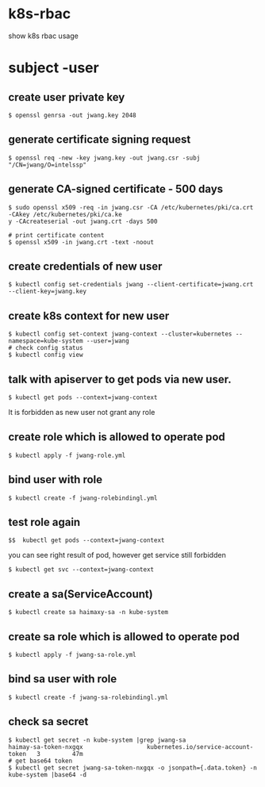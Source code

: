 # k8s-rbac
show k8s rbac usage

# subject -user
## create user private key
```
$ openssl genrsa -out jwang.key 2048
```

## generate certificate signing request
```
$ openssl req -new -key jwang.key -out jwang.csr -subj "/CN=jwang/O=intelssp"
```

## generate CA-signed certificate - 500 days
```
$ sudo openssl x509 -req -in jwang.csr -CA /etc/kubernetes/pki/ca.crt -CAkey /etc/kubernetes/pki/ca.ke
y -CAcreateserial -out jwang.crt -days 500

# print certificate content
$ openssl x509 -in jwang.crt -text -noout
```

## create credentials of new user
```
$ kubectl config set-credentials jwang --client-certificate=jwang.crt --client-key=jwang.key
```

## create k8s context for new user
```
$ kubectl config set-context jwang-context --cluster=kubernetes --namespace=kube-system --user=jwang
# check config status
$ kubectl config view
```

## talk with apiserver to get pods via new user.
```
$ kubectl get pods --context=jwang-context
```
It is forbidden as new user not grant any role

## create role which is allowed to operate pod 
```
$ kubectl apply -f jwang-role.yml
```

## bind user with role
```
$ kubectl create -f jwang-rolebindingl.yml
```

## test role again
```
$$  kubectl get pods --context=jwang-context
```
you can see right result of pod, however get service still forbidden
```
$ kubectl get svc --context=jwang-context
```
## create a sa(ServiceAccount)
```
$ kubectl create sa haimaxy-sa -n kube-system
```

## create sa role which is allowed to operate pod 
```
$ kubectl apply -f jwang-sa-role.yml
```

## bind sa user with role
```
$ kubectl create -f jwang-sa-rolebindingl.yml
```

## check sa secret
```
$ kubectl get secret -n kube-system |grep jwang-sa
haimay-sa-token-nxgqx                  kubernetes.io/service-account-token   3         47m
# get base64 token
$ kubectl get secret jwang-sa-token-nxgqx -o jsonpath={.data.token} -n kube-system |base64 -d
```
